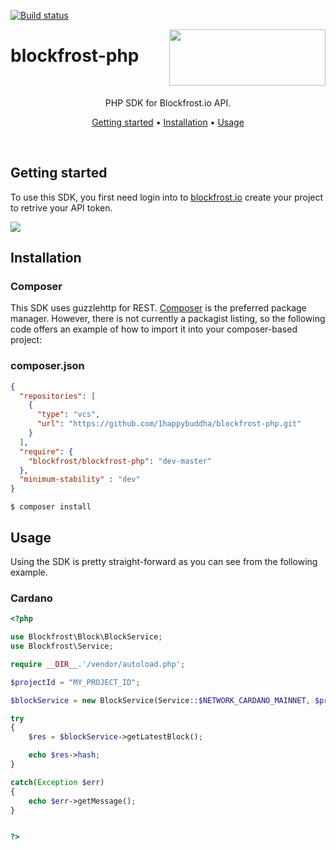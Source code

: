 [![Build status](https://github.com/blockfrost/blockfrost-php/actions/workflows/php.yml/badge.svg)](https://github.com/blockfrost/blockfrost-php/actions/workflows/php.yml)


<img src="https://blockfrost.io/images/logo.svg" width="250" align="right" height="90">

# blockfrost-php

<br/>

<p align="center">PHP SDK for Blockfrost.io API.</p>
<p align="center">
  <a href="#getting-started">Getting started</a> •
  <a href="#installation">Installation</a> •
  <a href="#usage">Usage</a>
</p>
<br>

## Getting started

To use this SDK, you first need login into to [blockfrost.io](https://blockfrost.io) create your project to retrive your API token.

<img src="https://i.imgur.com/smY12ro.png">

<br/>

## Installation

###  Composer

This SDK uses guzzlehttp for REST.  [Composer](https://getcomposer.org/) is the preferred package manager. However, there is not currently a packagist listing, so the following code offers an example of how to import it into your composer-based project:

###  composer.json

```json
{
  "repositories": [
    {
      "type": "vcs",
      "url": "https://github.com/1happybuddha/blockfrost-php.git"
    }
  ],
  "require": {
    "blockfrost/blockfrost-php": "dev-master"
  },
  "minimum-stability" : "dev"
}
```

```console
$ composer install
```

## Usage

Using the SDK is pretty straight-forward as you can see from the following example.

### Cardano

```php
<?php

use Blockfrost\Block\BlockService;
use Blockfrost\Service;

require __DIR__.'/vendor/autoload.php';

$projectId = "MY_PROJECT_ID";

$blockService = new BlockService(Service::$NETWORK_CARDANO_MAINNET, $projectId);

try
{
    $res = $blockService->getLatestBlock();

    echo $res->hash;
}

catch(Exception $err)
{
    echo $err->getMessage();
}


?>
```

